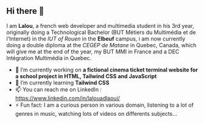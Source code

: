 ## Hi there 👋


I am **Lalou**, a french web developer and multimedia student in his 3rd year, originally doing a Technological Bachelor (BUT Métiers du Multimédia et de l'Internet) in the *IUT of Rouen* in the **Elbeuf** campus, i am now currently doing a double diploma at the *CEGEP de Matane* in Quebec, Canada, which will give me at the end of the year, my BUT MMI in France and a DEC Intégration Multimédia in Quebec.

- 🔭 I’m currently working on **a fictional cinema ticket terminal website for a school project in HTML, Tailwind CSS and JavaScript**
- 🌱 I’m currently learning **Tailwind CSS**
- 📫 You can reach me on LinkedIn : https://www.linkedin.com/in/lalouadlaoui/
- ⚡ Fun fact: I am a curious person in various domain, listening to a lot of genres in music, watching lots of videos on differents subjects...

